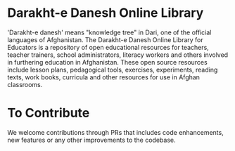 # Darakht-e Danesh Online Library

'Darakht-e danesh' means "knowledge tree" in Dari, one of the official languages of Afghanistan. The Darakht-e Danesh Online Library for Educators is a repository of open educational resources for teachers, teacher trainers, school administrators, literacy workers and others involved in furthering education in Afghanistan. These open source resources include lesson plans, pedagogical tools, exercises, experiments, reading texts, work books, curricula and other resources for use in Afghan classrooms.

# To Contribute
We welcome contributions through PRs that includes code enhancements, new features or any other improvements to the codebase.
